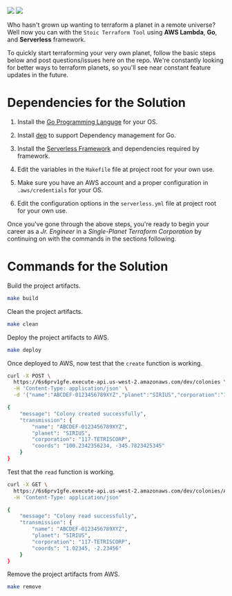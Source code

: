 ![](https://img.shields.io/badge/lang-golang-blue.svg) ![](https://img.shields.io/badge/framework-serverless-blue.svg)

Who hasn't grown up wanting to terraform a planet in a remote universe? Well now you can with the `Stoic Terraform Tool` using **AWS Lambda**, **Go**, and **Serverless** framework.

To quickly start terraforming your very own planet, follow the basic steps below and post questions/issues here on the repo. We're constantly looking for better ways to terraform planets, so you'll see near constant feature updates in the future.

# Dependencies for the Solution

1. Install the [Go Programming Languge](https://golang.org/doc/install) for your OS.

2. Install [dep](https://golang.github.io/dep/docs/installation.html) to support Dependency management for Go.

3. Install the [Serverless Framework](https://serverless.com/framework/docs/getting-started/) and dependencies required by framework.

4. Edit the variables in the `Makefile` file at project root for your own use.

5. Make sure you have an AWS account and a proper configuration in `.aws/credentials` for your OS.

6. Edit the configuration options in the `serverless.yml` file at project root for your own use.

Once you've gone through the above steps, you're ready to begin your career as a _Jr. Engineer_ in a _Single-Planet Terraform Corporation_ by continuing on with the commands in the sections following.

# Commands for the Solution

Build the project artifacts.

```bash
make build
```

Clean the project artifacts.

```bash
make clean
```

Deploy the project artifacts to AWS.

```bash
make deploy
```

Once deployed to AWS, now test that the `create` function is working.

```bash
curl -X POST \
  https://6s6prv1gfe.execute-api.us-west-2.amazonaws.com/dev/colonies \
  -H 'Content-Type: application/json' \
  -d '{"name":"ABCDEF-0123456789XYZ","planet":"SIRIUS","corporation":"117-TETRISCORP","coords":"100.2342356234, -345.7823425345"}'

{
    "message": "Colony created successfully",
    "transmission": {
        "name": "ABCDEF-0123456789XYZ",
        "planet": "SIRIUS",
        "corporation": "117-TETRISCORP",
        "coords": "100.2342356234, -345.7823425345"
    }
}
```

Test that the `read` function is working.

```bash
curl -X GET \
  https://6s6prv1gfe.execute-api.us-west-2.amazonaws.com/dev/colonies/ABCDEF-0123456789XYZ \
  -H 'Content-Type: application/json'

{
    "message": "Colony read successfully",
    "transmission": {
        "name": "ABCDEF-0123456789XYZ",
        "planet": "SIRIUS",
        "corporation": "117-TETRISCORP",
        "coords": "1.02345, -2.23456"
    }
}
```

Remove the project artifacts from AWS.

```bash
make remove
```
